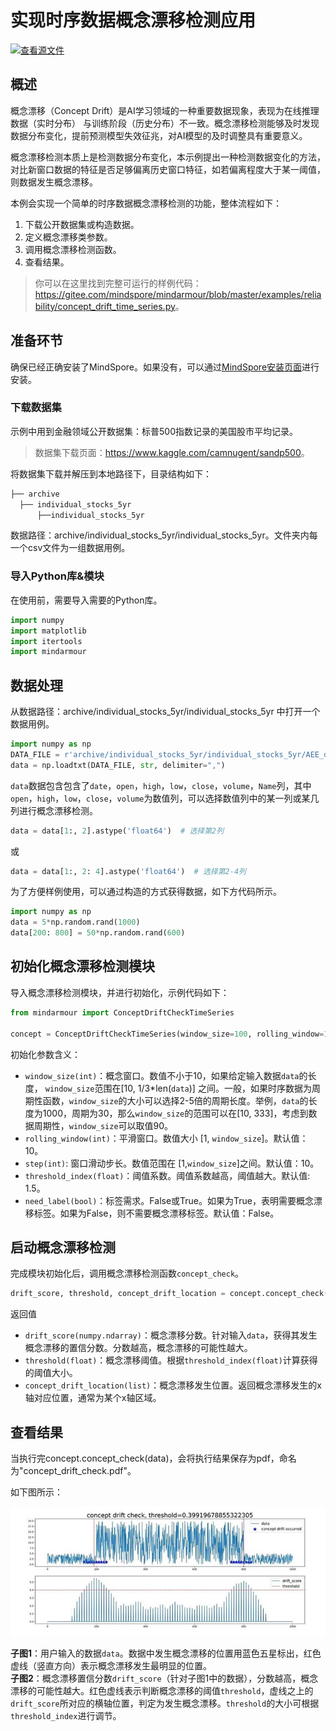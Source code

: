 # 实现时序数据概念漂移检测应用

[![查看源文件](https://mindspore-website.obs.cn-north-4.myhuaweicloud.com/website-images/master/resource/_static/logo_source.svg)](https://gitee.com/mindspore/docs/blob/master/docs/mindarmour/docs/source_zh_cn/concept_drift_time_series.md)

## 概述

概念漂移（Concept Drift）是AI学习领域的一种重要数据现象，表现为在线推理数据（实时分布）
与训练阶段（历史分布）不一致。概念漂移检测能够及时发现数据分布变化，提前预测模型失效征兆，对AI模型的及时调整具有重要意义。

概念漂移检测本质上是检测数据分布变化，本示例提出一种检测数据变化的方法，对比新窗口数据的特征是否足够偏离历史窗口特征，如若偏离程度大于某一阈值，则数据发生概念漂移。

本例会实现一个简单的时序数据概念漂移检测的功能，整体流程如下：

1. 下载公开数据集或构造数据。
2. 定义概念漂移类参数。
3. 调用概念漂移检测函数。
4. 查看结果。

> 你可以在这里找到完整可运行的样例代码：<https://gitee.com/mindspore/mindarmour/blob/master/examples/reliability/concept_drift_time_series.py>。

## 准备环节

确保已经正确安装了MindSpore。如果没有，可以通过[MindSpore安装页面](https://www.mindspore.cn/install)进行安装。  

### 下载数据集

示例中用到金融领域公开数据集：标普500指数记录的美国股市平均记录。
> 数据集下载页面：<https://www.kaggle.com/camnugent/sandp500>。

将数据集下载并解压到本地路径下，目录结构如下：

```bash
├── archive
  ├── individual_stocks_5yr
      ├──individual_stocks_5yr
```

数据路径：archive/individual_stocks_5yr/individual_stocks_5yr。文件夹内每一个csv文件为一组数据用例。

### 导入Python库&模块

在使用前，需要导入需要的Python库。

```python
import numpy
import matplotlib
import itertools
import mindarmour
```

## 数据处理

从数据路径：archive/individual_stocks_5yr/individual_stocks_5yr 中打开一个数据用例。

```python
import numpy as np
DATA_FILE = r'archive/individual_stocks_5yr/individual_stocks_5yr/AEE_data.csv'
data = np.loadtxt(DATA_FILE, str, delimiter=",")
```

`data`数据包含包含了`date`，`open`，`high`，`low`，`close`，`volume`，`Name`列，其中`open`，`high`，`low`，`close`，`volume`为数值列，可以选择数值列中的某一列或某几列进行概念漂移检测。

```python
data = data[1:, 2].astype('float64')  # 选择第2列
```

或

```python
data = data[1:, 2: 4].astype('float64')  # 选择第2-4列
```

为了方便样例使用，可以通过构造的方式获得数据，如下方代码所示。

```python
import numpy as np
data = 5*np.random.rand(1000)
data[200: 800] = 50*np.random.rand(600)
```

## 初始化概念漂移检测模块

导入概念漂移检测模块，并进行初始化，示例代码如下：

```python
from mindarmour import ConceptDriftCheckTimeSeries

concept = ConceptDriftCheckTimeSeries(window_size=100, rolling_window=10, step=10, threshold_index=1.5,need_label=False)
```

初始化参数含义：

- `window_size(int)`：概念窗口。数值不小于10，如果给定输入数据`data`的长度， `window_size`范围在[10, 1/3*len(`data`)] 之间。一般，如果时序数据为周期性函数，`window_size`的大小可以选择2-5倍的周期长度。举例，`data`的长度为1000，周期为30，那么`window_size`的范围可以在[10, 333]，考虑到数据周期性，`window_size`可以取值90。
- `rolling_window(int)`：平滑窗口。数值大小 [1, `window_size`]。默认值：10。
- `step(int)`: 窗口滑动步长。数值范围在 [1,`window_size`]之间。默认值：10。
- `threshold_index(float)`：阈值系数。阈值系数越高，阈值越大。默认值: 1.5。
- `need_label(bool)`：标签需求。False或True。如果为True，表明需要概念漂移标签。如果为False，则不需要概念漂移标签。默认值：False。

## 启动概念漂移检测

完成模块初始化后，调用概念漂移检测函数`concept_check`。

```python
drift_score, threshold, concept_drift_location = concept.concept_check(data)
```

返回值

- `drift_score(numpy.ndarray)`：概念漂移分数。针对输入`data`，获得其发生概念漂移的置信分数。分数越高，概念漂移的可能性越大。
- `threshold(float)`：概念漂移阈值。根据`threshold_index(float)`计算获得的阈值大小。
- `concept_drift_location(list)`：概念漂移发生位置。返回概念漂移发生的x轴对应位置，通常为某个x轴区域。

## 查看结果

当执行完concept.concept_check(data)，会将执行结果保存为pdf，命名为"concept_drift_check.pdf"。

如下图所示：

![概念漂移](./images/concept_drift_timeseries.JPG)

**子图1**：用户输入的数据`data`。数据中发生概念漂移的位置用蓝色五星标出，红色虚线（竖直方向）表示概念漂移发生最明显的位置。  
**子图2**：概念漂移置信分数`drift_score`（针对子图1中的数据），分数越高，概念漂移的可能性越大。红色虚线表示判断概念漂移的阈值`threshold`，虚线之上的`drift_score`所对应的横轴位置，判定为发生概念漂移。`threshold`的大小可根据`threshold_index`进行调节。